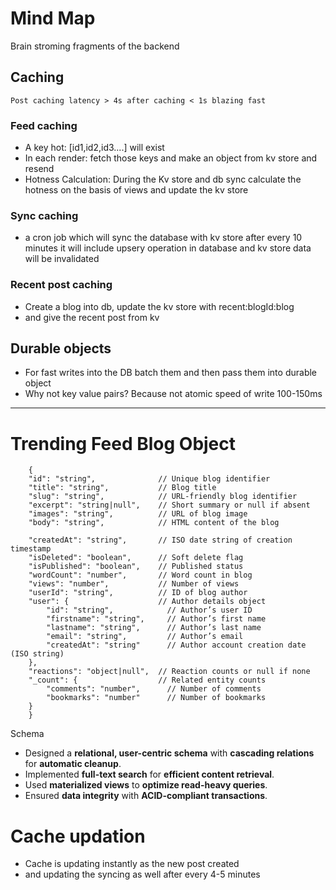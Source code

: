 # Mind Map
Brain stroming fragments of the backend
## Caching 

    Post caching latency > 4s after caching < 1s blazing fast 

### Feed caching
- A key hot: [id1,id2,id3....] will exist
- In each render: fetch those keys and make an object from kv store and resend
- Hotness Calculation: During the Kv store and db sync calculate the hotness on the basis of views and update the kv store
### Sync caching
- a cron job which will sync the database with kv store after every 10 minutes it will include upsery operation in database and kv store data will be invalidated 
### Recent post caching
- Create a blog into db, update the kv store with recent:blogId:blog
- and give the recent post from kv


## Durable objects
- For fast writes into the DB batch them and then pass them into durable object
- Why not key value pairs? Because not atomic speed of write 100-150ms 



---
# Trending Feed Blog Object
        {
        "id": "string",              // Unique blog identifier
        "title": "string",           // Blog title
        "slug": "string",            // URL-friendly blog identifier
        "excerpt": "string|null",    // Short summary or null if absent
        "images": "string",          // URL of blog image
        "body": "string",            // HTML content of the blog
        
        "createdAt": "string",       // ISO date string of creation timestamp
        "isDeleted": "boolean",      // Soft delete flag
        "isPublished": "boolean",    // Published status
        "wordCount": "number",       // Word count in blog
        "views": "number",           // Number of views
        "userId": "string",          // ID of blog author
        "user": {                    // Author details object
            "id": "string",            // Author’s user ID
            "firstname": "string",     // Author’s first name
            "lastname": "string",      // Author’s last name
            "email": "string",         // Author’s email
            "createdAt": "string"      // Author account creation date (ISO string)
        },
        "reactions": "object|null",  // Reaction counts or null if none
        "_count": {                  // Related entity counts
            "comments": "number",      // Number of comments
            "bookmarks": "number"      // Number of bookmarks
        }
        }

Schema
* Designed a **relational, user-centric schema** with **cascading relations** for **automatic cleanup**.
* Implemented **full-text search** for **efficient content retrieval**.
* Used **materialized views** to **optimize read-heavy queries**.
* Ensured **data integrity** with **ACID-compliant transactions**.


# Cache updation
- Cache is updating instantly as the new post created
- and updating the syncing as well after every 4-5 minutes
